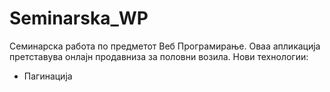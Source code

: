 # Seminarska_WP
Семинарска работа по предметот Веб Програмирање.
Оваа апликација претставува онлајн продавниза за половни возила.
Нови технологии:
- Пагинација
